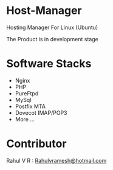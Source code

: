 Host-Manager
============

Hosting Manager For Linux (Ubuntu) 

The Product is in development stage

Software Stacks
================

- Nginx
- PHP
- PureFtpd
- MySql
- Postfix MTA
- Dovecot IMAP/POP3
- More  ...



Contributor 
============

Rahul V R : Rahulvramesh@hotmail.com
